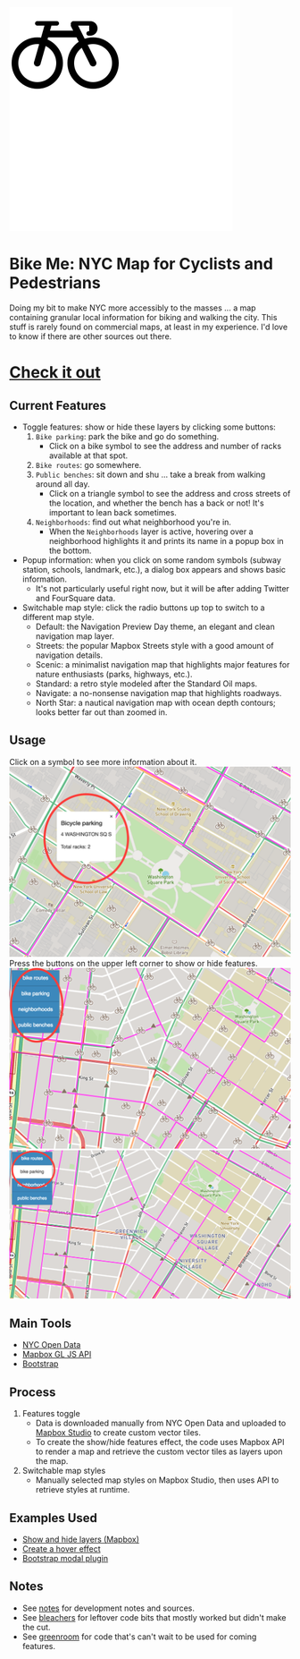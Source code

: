 ![Bike logo](./bike-logo.png) 
# Bike Me: NYC Map for Cyclists and Pedestrians
Doing my bit to make NYC more accessibly to the masses ... a map containing granular local information for biking and walking the city. This stuff is rarely found on commercial maps, at least in my experience. I'd love to know if there are other sources out there.

# [Check it out](https://elainechan.github.io/mapping/)
## Current Features
- Toggle features: show or hide these layers by clicking some buttons:
	1. `Bike parking`: park the bike and go do something.
		- Click on a bike symbol to see the address and number of racks available at that spot.
	2. `Bike routes`: go somewhere.
	3. `Public benches`: sit down and shu ... take a break from walking around all day.
		- Click on a triangle symbol to see the address and cross streets of the location, and whether the bench has a back or not! It's important to lean back sometimes.
	4. `Neighborhoods`: find out what neighborhood you're in.
		- When the `Neighborhoods` layer is active, hovering over a neighborhood highlights it and prints its name in a popup box in the bottom.
- Popup information: when you click on some random symbols (subway station, schools, landmark, etc.), a dialog box appears and shows basic information. 
	- It's not particularly useful right now, but it will be after adding Twitter and FourSquare data.
- Switchable map style: click the radio buttons up top to switch to a different map style.
	- Default: the Navigation Preview Day theme, an elegant and clean navigation map layer.
	- Streets: the popular Mapbox Streets style with a good amount of navigation details.
	- Scenic: a minimalist navigation map that highlights major features for nature enthusiasts (parks, highways, etc.).
	- Standard: a retro style modeled after the Standard Oil maps.
	- Navigate: a no-nonsense navigation map that highlights roadways.
	- North Star: a nautical navigation map with ocean depth contours; looks better far out than zoomed in.
## Usage
Click on a symbol to see more information about it.
![Popup box](./popup.png)
Press the buttons on the upper left corner to show or hide features.
![Toggle on](./toggle-on.png)
![Toggle off](./toggle-off.png)
## Main Tools
- [NYC Open Data](http://www.nyc.gov/html/dot/html/about/datafeeds.shtml#bikes)
- [Mapbox GL JS API](https://www.mapbox.com/mapbox-gl-js/api/)
- [Bootstrap](https://v4-alpha.getbootstrap.com/components/modal/)
## Process
1. Features toggle
	- Data is downloaded manually from NYC Open Data and uploaded to [Mapbox Studio](https://www.mapbox.com/mapbox-studio/) to create custom vector tiles.
	- To create the show/hide features effect, the code uses Mapbox API to render a map and retrieve the custom vector tiles as layers upon the map.
2. Switchable map styles
	- Manually selected map styles on Mapbox Studio, then uses API to retrieve styles at runtime.
## Examples Used
- [Show and hide layers (Mapbox)](https://www.mapbox.com/mapbox-gl-js/example/toggle-layers/)
- [Create a hover effect](https://www.mapbox.com/mapbox-gl-js/example/hover-styles/)
- [Bootstrap modal plugin](https://www.w3schools.com/bootstrap/bootstrap_modal.asp)
## Notes
- See [notes](https://github.com/elainechan/mapping/blob/master/notes.md) for development notes and sources.
- See [bleachers](https://github.com/elainechan/mapping/blob/master/bleachers.md) for leftover code bits that mostly worked but didn't make the cut.
- See [greenroom](https://github.com/elainechan/mapping/blob/master/greenroom) for code that's can't wait to be used for coming features.